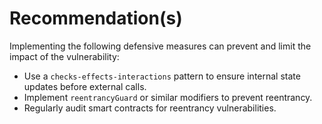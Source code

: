 # Recommendation(s)

Implementing the following defensive measures can prevent and limit the impact of the vulnerability:

- Use a `checks-effects-interactions` pattern to ensure internal state updates before external calls.
- Implement `reentrancyGuard` or similar modifiers to prevent reentrancy.
- Regularly audit smart contracts for reentrancy vulnerabilities.
